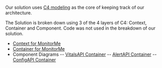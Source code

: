 Our solution uses [C4 modeling](https://c4model.com/) as the core of keeping track of our architecture.

The Solution is broken down using 3 of the 4 layers of C4: Context, Container and Component.  Code was not used in the breakdown of our solution.

- [Context for MonitorMe](4.a-Context-Diagram.md)
- [Container for MonitorMe](4.b-Container-Diagram.md)
- Component Diagrams
-- [VitalsAPI Container](4.c-Component-Diagram-VitalsAPI.md)
-- [AlertAPI Container](4.c-Component-Diagram-AlertAPI.md)
-- [ConfigAPI Container](4.c-Component-Diagram-ConfigAPI.md)